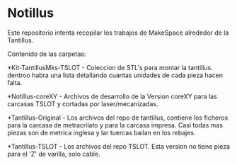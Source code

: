 Notillus
========

Este repositorio intenta recopilar los trabajos de MakeSpace alrededor de la Tantillus.

Contenido de las carpetas:

*Kit-TantillusMks-TSLOT - Coleccion de STL's para montar la tantillus. dentroo habra una lista detallando cuantas unidades de cada pieza hacen falta.

*Notillus-coreXY - Archivos de desarrollo de la Version coreXY para las carcasas TSLOT y cortadas por laser/mecanizadas.

*Tantillus-Original - Los archivos del repo de tantillus, contiene los ficheros para la carcasa de metracrilato y para la carcasa impresa. Casi todas mas piezas son de metrica inglesa y lar tuercas bailan en los rebajes.

*Tantillus-TSLOT - Los archivos del repo TSLOT. Esta version no tiene pieza para el 'Z' de varilla, solo cable.
